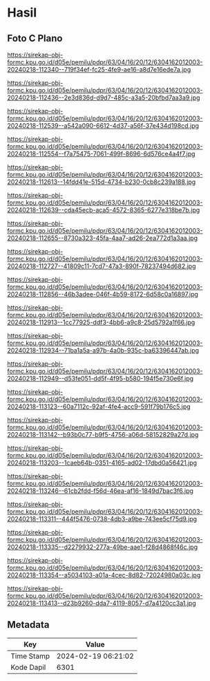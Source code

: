 # Hasil

## Foto C Plano

https://sirekap-obj-formc.kpu.go.id/d05e/pemilu/pdpr/63/04/16/20/12/6304162012003-20240218-112340--719f34ef-fc25-4fe9-ae16-a8d7e16ede7a.jpg

https://sirekap-obj-formc.kpu.go.id/d05e/pemilu/pdpr/63/04/16/20/12/6304162012003-20240218-112436--2e3d836d-d9d7-485c-a3a5-20bfbd7aa3a9.jpg

https://sirekap-obj-formc.kpu.go.id/d05e/pemilu/pdpr/63/04/16/20/12/6304162012003-20240218-112539--a542a090-6612-4d37-a56f-37e434d198cd.jpg

https://sirekap-obj-formc.kpu.go.id/d05e/pemilu/pdpr/63/04/16/20/12/6304162012003-20240218-112554--f7a75475-7061-499f-8696-6d576ce4a4f7.jpg

https://sirekap-obj-formc.kpu.go.id/d05e/pemilu/pdpr/63/04/16/20/12/6304162012003-20240218-112613--14fdd41e-515d-4734-b230-0cb8c239a188.jpg

https://sirekap-obj-formc.kpu.go.id/d05e/pemilu/pdpr/63/04/16/20/12/6304162012003-20240218-112639--cda45ecb-aca5-4572-8365-6277e318be7b.jpg

https://sirekap-obj-formc.kpu.go.id/d05e/pemilu/pdpr/63/04/16/20/12/6304162012003-20240218-112655--8730a323-45fa-4aa7-ad26-2ea772d1a3aa.jpg

https://sirekap-obj-formc.kpu.go.id/d05e/pemilu/pdpr/63/04/16/20/12/6304162012003-20240218-112727--41809c11-7cd7-47a3-890f-78237494d682.jpg

https://sirekap-obj-formc.kpu.go.id/d05e/pemilu/pdpr/63/04/16/20/12/6304162012003-20240218-112856--46b3adee-046f-4b59-8172-6d58c0a16897.jpg

https://sirekap-obj-formc.kpu.go.id/d05e/pemilu/pdpr/63/04/16/20/12/6304162012003-20240218-112913--1cc77925-ddf3-4bb6-a9c8-25d5792a1f66.jpg

https://sirekap-obj-formc.kpu.go.id/d05e/pemilu/pdpr/63/04/16/20/12/6304162012003-20240218-112934--71ba1a5a-a97b-4a0b-935c-ba63396447ab.jpg

https://sirekap-obj-formc.kpu.go.id/d05e/pemilu/pdpr/63/04/16/20/12/6304162012003-20240218-112949--d53fe051-dd5f-4f95-b580-194f5e730e6f.jpg

https://sirekap-obj-formc.kpu.go.id/d05e/pemilu/pdpr/63/04/16/20/12/6304162012003-20240218-113123--60a7112c-92af-4fe4-acc9-591f79b176c5.jpg

https://sirekap-obj-formc.kpu.go.id/d05e/pemilu/pdpr/63/04/16/20/12/6304162012003-20240218-113142--b93b0c77-b9f5-4756-a06d-58152829a27d.jpg

https://sirekap-obj-formc.kpu.go.id/d05e/pemilu/pdpr/63/04/16/20/12/6304162012003-20240218-113203--1caeb64b-0351-4165-ad02-17dbd0a56421.jpg

https://sirekap-obj-formc.kpu.go.id/d05e/pemilu/pdpr/63/04/16/20/12/6304162012003-20240218-113246--61cb2fdd-f56d-46ea-af16-1849d7bac3f6.jpg

https://sirekap-obj-formc.kpu.go.id/d05e/pemilu/pdpr/63/04/16/20/12/6304162012003-20240218-113311--444f5476-0738-4db3-a9be-743ee5cf75d9.jpg

https://sirekap-obj-formc.kpu.go.id/d05e/pemilu/pdpr/63/04/16/20/12/6304162012003-20240218-113335--d2279932-277a-49be-aae1-f28d4868f46c.jpg

https://sirekap-obj-formc.kpu.go.id/d05e/pemilu/pdpr/63/04/16/20/12/6304162012003-20240218-113354--a5034103-a01a-4cec-8d82-72024980a03c.jpg

https://sirekap-obj-formc.kpu.go.id/d05e/pemilu/pdpr/63/04/16/20/12/6304162012003-20240218-113413--d23b9260-dda7-4119-8057-d7a4120cc3a1.jpg


## Metadata

| Key        | Value               |
| ---------- | ------------------- |
| Time Stamp | 2024-02-19 06:21:02 |
| Kode Dapil | 6301                |



